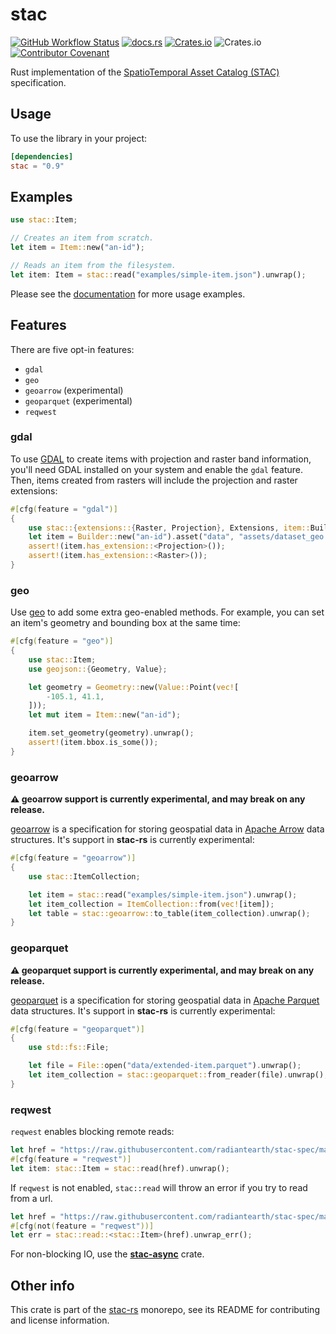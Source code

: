 # stac

[![GitHub Workflow Status](https://img.shields.io/github/actions/workflow/status/stac-utils/stac-rs/ci.yml?branch=main&style=for-the-badge)](https://github.com/stac-utils/stac-rs/actions/workflows/ci.yml)
[![docs.rs](https://img.shields.io/docsrs/stac?style=for-the-badge)](https://docs.rs/stac/latest/stac/)
[![Crates.io](https://img.shields.io/crates/v/stac?style=for-the-badge)](https://crates.io/crates/stac)
![Crates.io](https://img.shields.io/crates/l/stac?style=for-the-badge)
[![Contributor Covenant](https://img.shields.io/badge/Contributor%20Covenant-2.1-4baaaa.svg?style=for-the-badge)](./CODE_OF_CONDUCT)

Rust implementation of the [SpatioTemporal Asset Catalog (STAC)](https://stacspec.org/) specification.

## Usage

To use the library in your project:

```toml
[dependencies]
stac = "0.9"
```

## Examples

```rust
use stac::Item;

// Creates an item from scratch.
let item = Item::new("an-id");

// Reads an item from the filesystem.
let item: Item = stac::read("examples/simple-item.json").unwrap();
```

Please see the [documentation](https://docs.rs/stac) for more usage examples.

## Features

There are five opt-in features:

- `gdal`
- `geo`
- `geoarrow` (experimental)
- `geoparquet` (experimental)
- `reqwest`

### gdal

To use [GDAL](https://gdal.org) to create items with projection and raster band information, you'll need GDAL installed on your system and enable the `gdal` feature.
Then, items created from rasters will include the projection and raster extensions:

```rust
#[cfg(feature = "gdal")]
{
    use stac::{extensions::{Raster, Projection}, Extensions, item::Builder};
    let item = Builder::new("an-id").asset("data", "assets/dataset_geo.tif").build().unwrap();
    assert!(item.has_extension::<Projection>());
    assert!(item.has_extension::<Raster>());
}
```

### geo

Use [geo](https://docs.rs/geo) to add some extra geo-enabled methods.
For example, you can set an item's geometry and bounding box at the same time:

```rust
#[cfg(feature = "geo")]
{
    use stac::Item;
    use geojson::{Geometry, Value};

    let geometry = Geometry::new(Value::Point(vec![
        -105.1, 41.1,
    ]));
    let mut item = Item::new("an-id");

    item.set_geometry(geometry).unwrap();
    assert!(item.bbox.is_some());
}
```

### geoarrow

**⚠️ geoarrow support is currently experimental, and may break on any release.**

[geoarrow](https://geoarrow.org/) is a specification for storing geospatial data in [Apache Arrow](https://arrow.apache.org/) data structures.
It's support in **stac-rs** is currently experimental:

```rust
#[cfg(feature = "geoarrow")]
{
    use stac::ItemCollection;

    let item = stac::read("examples/simple-item.json").unwrap();
    let item_collection = ItemCollection::from(vec![item]);
    let table = stac::geoarrow::to_table(item_collection).unwrap();
}
```

### geoparquet

**⚠️ geoparquet support is currently experimental, and may break on any release.**

[geoparquet](https://geoparquet.org/) is a specification for storing geospatial data in [Apache Parquet](https://parquet.apache.org/) data structures.
It's support in **stac-rs** is currently experimental:

```rust
#[cfg(feature = "geoparquet")]
{
    use std::fs::File;

    let file = File::open("data/extended-item.parquet").unwrap();
    let item_collection = stac::geoparquet::from_reader(file).unwrap();
}
```

### reqwest

`reqwest` enables blocking remote reads:

```rust
let href = "https://raw.githubusercontent.com/radiantearth/stac-spec/master/examples/simple-item.json";
#[cfg(feature = "reqwest")]
let item: stac::Item = stac::read(href).unwrap();
```

If `reqwest` is not enabled, `stac::read` will throw an error if you try to read from a url.

```rust
let href = "https://raw.githubusercontent.com/radiantearth/stac-spec/master/examples/simple-item.json";
#[cfg(not(feature = "reqwest"))]
let err = stac::read::<stac::Item>(href).unwrap_err();
```

For non-blocking IO, use the [**stac-async**](https://crates.io/crates/stac-async) crate.

## Other info

This crate is part of the [stac-rs](https://github.com/stac-utils/stac-rs) monorepo, see its README for contributing and license information.
